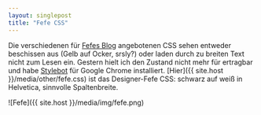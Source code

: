 ```yaml
---
layout: singlepost
title: "Fefe CSS"
---
```


Die verschiedenen für [Fefes Blog](http://blog.fefe.de) angebotenen CSS sehen entweder beschissen aus (Gelb auf Ocker, srsly?) oder laden durch zu breiten Text nicht zum Lesen ein. Gestern hielt ich den Zustand nicht mehr für ertragbar und habe [Stylebot](https://chrome.google.com/webstore/detail/oiaejidbmkiecgbjeifoejpgmdaleoha) für Google Chrome installiert. [Hier]({{ site.host }}/media/other/fefe.css) ist das Designer-Fefe CSS: schwarz auf weiß in Helvetica, sinnvolle Spaltenbreite.

![Fefe]({{ site.host }}/media/img/fefe.png)